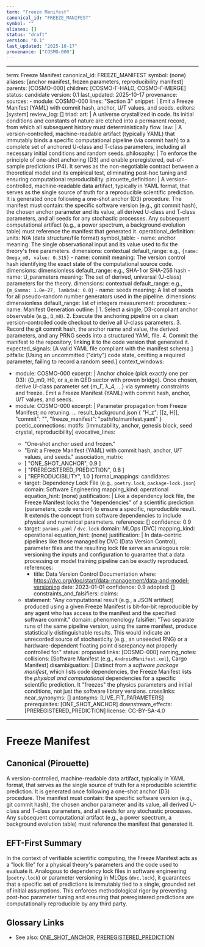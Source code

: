 ```yaml
---
term: "Freeze Manifest"
canonical_id: "FREEZE_MANIFEST"
symbol: ""
aliases: []
status: "draft"
version: "0.1"
last_updated: "2025-10-17"
provenance: ["COSMO-000"]
---
```


---
term: Freeze Manifest
canonical_id: FREEZE_MANIFEST
symbol: (none)
aliases: [anchor manifest, frozen parameters, reproducibility manifest]
parents: [COSMO-000]
children: [COSMO-Γ-HALO, COSMO-Γ-MERGE]
status: candidate
version: 0.1
last_updated: 2025-10-17
provenance:
  sources:
    - module: COSMO-000
      lines: "Section 3"
      snippet: |
        Emit a Freeze Manifest (YAML) with commit hash, anchor, U/T values, and seeds.
  editors: [system]
  review_log: []
triad:
  art: |
    A universe crystallized in code. Its initial conditions and constants of nature are etched into a permanent record, from which all subsequent history must deterministically flow.
  law: |
    A version-controlled, machine-readable artifact (typically YAML) that immutably binds a specific computational pipeline (via commit hash) to a complete set of anchored U-class and T-class parameters, including all necessary initial conditions and random seeds.
  philosophy: |
    To enforce the principle of one-shot anchoring (D3) and enable preregistered, out-of-sample predictions (P4). It serves as the non-negotiable contract between a theoretical model and its empirical test, eliminating post-hoc tuning and ensuring computational reproducibility.
pirouette_definition: |
  A version-controlled, machine-readable data artifact, typically in YAML format, that serves as the single source of truth for a reproducible scientific prediction. It is generated once following a one-shot anchor (D3) procedure. The manifest must contain: the specific software version (e.g., git commit hash), the chosen anchor parameter and its value, all derived U-class and T-class parameters, and all seeds for any stochastic processes. Any subsequent computational artifact (e.g., a power spectrum, a background evolution table) must reference the manifest that generated it.
operational_definition:
  units: N/A (data structure/file format)
  symbol_table:
    - name: anchor
      meaning: The single observational input and its value used to fix the theory's free parameters.
      dimensions: contextual
      default_range: e.g., `{name: Omega_m0, value: 0.315}`
    - name: commit
      meaning: The version control hash identifying the exact state of the computational source code.
      dimensions: dimensionless
      default_range: e.g., SHA-1 or SHA-256 hash
    - name: U_parameters
      meaning: The set of derived, universal (U-class) parameters for the theory.
      dimensions: contextual
      default_range: e.g., `{m_Gamma: 1.0e-27, lambda4: 0.0}`
    - name: seeds
      meaning: A list of seeds for all pseudo-random number generators used in the pipeline.
      dimensions: dimensionless
      default_range: list of integers
  measurement:
    procedures:
      - name: Manifest Generation
        outline: |
          1. Select a single, D3-compliant anchor observable (e.g., `Ω_m0`).
          2. Execute the anchoring pipeline on a clean version-controlled code checkout to derive all U-class parameters.
          3. Record the git commit hash, the anchor name and value, the derived parameters, and any PRNG seeds into a structured YAML file.
          4. Commit the manifest to the repository, linking it to the code version that generated it.
        expected_signals: [A valid YAML file compliant with the manifest schema.]
        pitfalls: [Using an uncommitted ("dirty") code state, omitting a required parameter, failing to record a random seed.]
context_windows:
  - module: COSMO-000
    excerpt: |
      Anchor choice (pick exactly one per D3): {Ω_m0, H0, or a_e in QED sector with proven bridge}. Once chosen, derive U-class parameter set {m_Γ, λ_4, …} via symmetry constraints and freeze. Emit a Freeze Manifest (YAML) with commit hash, anchor, U/T values, and seeds.
  - module: COSMO-000
    excerpt: |
      Parameter propagation from Freeze Manifest; no retuning.
      ...
      result_background.json
      {
      "H_z": [[z, H]],
      "commit": "<git>",
      "freeze_manifest": "path/to/manifest.yaml"
      }
poetic_connections:
  motifs: [immutability, anchor, genesis block, seed crystal, reproducibility]
  evocative_lines:
    - "One‑shot anchor used and frozen."
    - "Emit a Freeze Manifest (YAML) with commit hash, anchor, U/T values, and seeds."
  association_matrix:
    - [ "ONE_SHOT_ANCHOR", 0.9 ]
    - [ "PREREGISTERED_PREDICTION", 0.8 ]
    - [ "REPRODUCIBILITY", 1.0 ]
formal_mappings:
  candidates:
    - target: Dependency Lock File (e.g., `poetry.lock`, `package-lock.json`)
      domain: Software Engineering
      mapping_kind: operational
      equation_hint: (none)
      justification: |
        Like a dependency lock file, the Freeze Manifest locks the "dependencies" of a scientific prediction (parameters, code version) to ensure a specific, reproducible result. It extends the concept from software dependencies to include physical and numerical parameters.
      references: []
      confidence: 0.9
    - target: `params.yaml` / `dvc.lock`
      domain: MLOps (DVC)
      mapping_kind: operational
      equation_hint: (none)
      justification: |
        In data-centric pipelines like those managed by DVC (Data Version Control), parameter files and the resulting lock file serve an analogous role: versioning the inputs and configuration to guarantee that a data processing or model training pipeline can be exactly reproduced.
      references:
        - title: Data Version Control Documentation
          where: https://dvc.org/doc/start/data-management/data-and-model-versioning
          date: 2023-01-01
      confidence: 0.9
  adopted: []
constraints_and_falsifiers:
  claims:
    - statement: "Any computational result (e.g., a JSON artifact) produced using a given Freeze Manifest is bit-for-bit reproducible by any agent who has access to the manifest and the specified software commit."
      domain: phenomenology
      falsifier: "Two separate runs of the same pipeline version, using the same manifest, produce statistically distinguishable results. This would indicate an unrecorded source of stochasticity (e.g., an unseeded RNG) or a hardware-dependent floating point discrepancy not properly controlled for."
      status: proposed
      links: [COSMO-000]
naming_notes:
  collisions: [Software Manifest (e.g., `AndroidManifest.xml`), Cargo Manifest]
  disambiguation: |
    Distinct from a *software package manifest*, which lists code dependencies, the Freeze Manifest lists the *physical and computational* dependencies for a specific scientific prediction. It "freezes" the physics parameters and initial conditions, not just the software library versions.
crosslinks:
  near_synonyms: []
  antonyms: [LIVE_FIT_PARAMETERS]
  prerequisites: [ONE_SHOT_ANCHOR]
  downstream_effects: [PREREGISTERED_PREDICTION]
license: CC-BY-SA-4.0
---

# Freeze Manifest

## Canonical (Pirouette)
A version-controlled, machine-readable data artifact, typically in YAML format, that serves as the single source of truth for a reproducible scientific prediction. It is generated once following a one-shot anchor (D3) procedure. The manifest must contain: the specific software version (e.g., git commit hash), the chosen anchor parameter and its value, all derived U-class and T-class parameters, and all seeds for any stochastic processes. Any subsequent computational artifact (e.g., a power spectrum, a background evolution table) must reference the manifest that generated it.

## EFT-First Summary
In the context of verifiable scientific computing, the Freeze Manifest acts as a "lock file" for a physical theory's parameters and the code used to evaluate it. Analogous to dependency lock files in software engineering (`poetry.lock`) or parameter versioning in MLOps (`dvc.lock`), it guarantees that a specific set of predictions is immutably tied to a single, grounded set of initial assumptions. This enforces methodological rigor by preventing post-hoc parameter tuning and ensuring that preregistered predictions are computationally reproducible by any third party.

## Glossary Links
- See also: [ONE_SHOT_ANCHOR](./one_shot_anchor.md), [PREREGISTERED_PREDICTION](./preregistered_prediction.md)